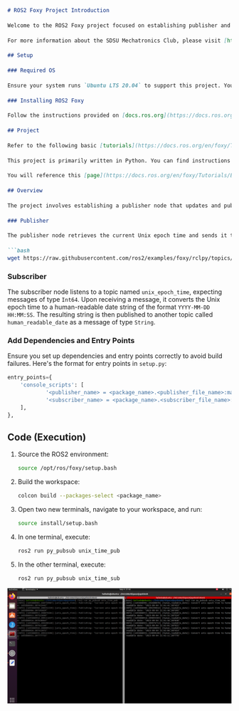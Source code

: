 ```markdown
# ROS2 Foxy Project Introduction

Welcome to the ROS2 Foxy project focused on establishing publisher and subscriber nodes for converting Unix epoch time to human-readable time at regular intervals. This project serves as an introductory exercise for the SDSU Mechatronics Club, aiming to familiarize members with ROS2 development.

For more information about the SDSU Mechatronics Club, please visit [https://www.sdsumechatronics.org/](https://www.sdsumechatronics.org/).

## Setup

### Required OS

Ensure your system runs `Ubuntu LTS 20.04` to support this project. You can either set up a dual boot or create a virtual machine. If choosing the latter, download the Ubuntu Desktop ISO file from [here](https://releases.ubuntu.com/20.04.5/). Refer to this [link](https://ubuntu.com/tutorials/how-to-run-ubuntu-desktop-on-a-virtual-machine-using-virtualbox#1-overview) for detailed tutorials on setting up an Ubuntu virtual machine.

### Installing ROS2 Foxy

Follow the instructions provided on [docs.ros.org](https://docs.ros.org/en/foxy/Installation/Ubuntu-Install-Debians.html) to install and set up ROS2 (Foxy).

## Project

Refer to the following basic [tutorials](https://docs.ros.org/en/foxy/Tutorials.html) for this project (Sections [Beginner: CLI Tools](https://docs.ros.org/en/foxy/Tutorials/Beginner-CLI-Tools.html) and [Beginner: Client Libraries](https://docs.ros.org/en/foxy/Tutorials/Beginner-Client-Libraries.html) would suffice for this project).

This project is primarily written in Python. You can find instructions for writing in C++ [here](https://docs.ros.org/en/foxy/Tutorials/Beginner-Client-Libraries/Writing-A-Simple-Cpp-Publisher-And-Subscriber.html).

You will reference this [page](https://docs.ros.org/en/foxy/Tutorials/Beginner-Client-Libraries/Writing-A-Simple-Py-Publisher-And-Subscriber.html) extensively during the project. It contains all necessary information for writing publishers and subscribers for ROS2 Foxy (Python).

## Overview

The project involves establishing a publisher node that updates and publishes Unix epoch time every 5 seconds. Subsequently, a subscriber node receives this information and converts it to human-readable time, displaying it in the terminal. This cycle continues until the program is terminated (using Ctrl+C).

### Publisher

The publisher node retrieves the current Unix epoch time and sends it to the subscriber node. The code is based on a free sample program, `MinimalSubscriber()`. You can install the file by executing the following command in the terminal:

```bash
wget https://raw.githubusercontent.com/ros2/examples/foxy/rclpy/topics/minimal_subscriber/examples_rclpy_minimal_subscriber/subscriber_member_function.py
```

### Subscriber

The subscriber node listens to a topic named `unix_epoch_time`, expecting messages of type `Int64`. Upon receiving a message, it converts the Unix epoch time to a human-readable date string of the format `YYYY-MM-DD HH:MM:SS`. The resulting string is then published to another topic called `human_readable_date` as a message of type `String`.

### Add Dependencies and Entry Points

Ensure you set up dependencies and entry points correctly to avoid build failures. Here's the format for entry points in `setup.py`:

```python
entry_points={
    'console_scripts': [
            '<publisher_name> = <package_name>.<publisher_file_name>:main',
            '<subscriber_name> = <package_name>.<subscriber_file_name>:main',
    ],
},
```

## Code (Execution)

1. Source the ROS2 environment:
   ```bash
   source /opt/ros/foxy/setup.bash
   ```

2. Build the workspace:
   ```bash
   colcon build --packages-select <package_name>
   ```

3. Open two new terminals, navigate to your workspace, and run:
   ```bash
   source install/setup.bash
   ```

4. In one terminal, execute:
   ```bash
   ros2 run py_pubsub unix_time_pub
   ```

5. In the other terminal, execute:
   ```bash
   ros2 run py_pubsub unix_time_sub
   ```

![unix_epoch_time.png](https://github.com/ayuyamo/ROS2-epoch-time-converter/blob/2f23a628a6dc41fe55418f7546baeba4d7f5962d/unix_epoch_time.png)

```


